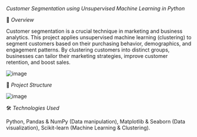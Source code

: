 _Customer Segmentation using Unsupervised Machine Learning in Python_

📌 *Overview*

Customer segmentation is a crucial technique in marketing and business analytics.
This project applies unsupervised machine learning (clustering) to segment customers based on their purchasing behavior, demographics, and engagement patterns.
By clustering customers into distinct groups, businesses can tailor their marketing strategies, improve customer retention, and boost sales.

![image](https://github.com/user-attachments/assets/055080b3-2d1f-4f1c-86a2-aff3c873cfe0)


📂 _Project Structure_

![image](https://github.com/user-attachments/assets/6222de83-93d1-42a3-8a5a-0a2fae66ab73)

🛠️ _Technologies Used_

Python,
Pandas & NumPy (Data manipulation),
Matplotlib & Seaborn (Data visualization),
Scikit-learn (Machine Learning & Clustering).

